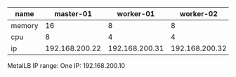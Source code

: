 

| name | master-01 | worker-01 | worker-02 | worker-03 |
| ---- | --------- | --------- | --------- | --------- |
| memory | 16 | 8 | 8 | 8 |
| cpu | 8 | 4 | 4 | 4 |
| ip   | 192.168.200.22 | 192.168.200.31 | 192.168.200.32 | 192.168.200.33 |

MetalLB IP range: One IP: 192.168.200.10